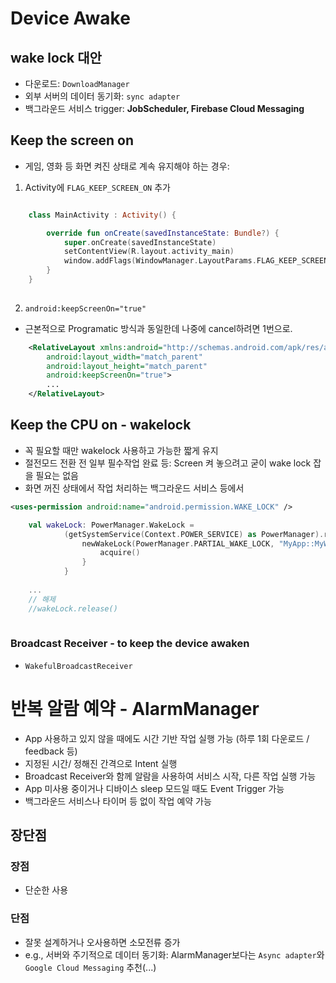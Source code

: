 # Device Awake
## wake lock 대안
- 다운로드: `DownloadManager`
- 외부 서버의 데이터 동기화: `sync adapter`
- 백그라운드 서비스 trigger: **JobScheduler, Firebase Cloud Messaging**

## Keep the screen on
- 게임, 영화 등 화면 켜진 상태로 계속 유지해야 하는 경우: 

1. Activity에 `FLAG_KEEP_SCREEN_ON` 추가

```kotlin

    class MainActivity : Activity() {

        override fun onCreate(savedInstanceState: Bundle?) {
            super.onCreate(savedInstanceState)
            setContentView(R.layout.activity_main)
            window.addFlags(WindowManager.LayoutParams.FLAG_KEEP_SCREEN_ON)
        }
    }
    
```

2. `android:keepScreenOn="true"`
- 근본적으로 Programatic 방식과 동일한데 나중에 cancel하려면 1번으로.

```xml
    <RelativeLayout xmlns:android="http://schemas.android.com/apk/res/android"
        android:layout_width="match_parent"
        android:layout_height="match_parent"
        android:keepScreenOn="true">
        ...
    </RelativeLayout>
```

## Keep the CPU on - wakelock
- 꼭 필요할 때만 wakelock 사용하고 가능한 짧게 유지
- 절전모드 전환 전 일부 필수작업 완료 등: Screen 켜 놓으려고 굳이 wake lock 잡을 필요는 없음
- 화면 꺼진 상태에서 작업 처리하는 백그라운드 서비스 등에서

```xml
<uses-permission android:name="android.permission.WAKE_LOCK" />
```
```kotlin
    val wakeLock: PowerManager.WakeLock =
            (getSystemService(Context.POWER_SERVICE) as PowerManager).run {
                newWakeLock(PowerManager.PARTIAL_WAKE_LOCK, "MyApp::MyWakelockTag").apply {
                    acquire()
                }
            }
    
    ...
    // 해제
    //wakeLock.release()
    
```

### Broadcast Receiver - to keep the device awaken
- `WakefulBroadcastReceiver`


# 반복 알람 예약 - AlarmManager
- App 사용하고 있지 않을 때에도 시간 기반 작업 실행 가능 (하루 1회 다운로드 / feedback 등)
- 지정된 시간/ 정해진 간격으로 Intent 실행
- Broadcast Receiver와 함께 알람을 사용하여 서비스 시작, 다른 작업 실행 가능
- App 미사용 중이거나 디바이스 sleep 모드일 때도 Event Trigger 가능
- 백그라운드 서비스나 타이머 등 없이 작업 예약 가능

## 장단점

### 장점
- 단순한 사용

### 단점
- 잘못 설계하거나 오사용하면 소모전류 증가
- e.g., 서버와 주기적으로 데이터 동기화: AlarmManager보다는 `Async adapter`와 `Google Cloud Messaging` 추천(...)


